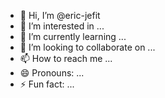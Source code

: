 - 👋 Hi, I’m @eric-jefit
- 👀 I’m interested in ...
- 🌱 I’m currently learning ...
- 💞️ I’m looking to collaborate on ...
- 📫 How to reach me ...
- 😄 Pronouns: ...
- ⚡ Fun fact: ...

<!---
eric-jefit/eric-jefit is a ✨ special ✨ repository because its `README.md` (this file) appears on your GitHub profile.
You can click the Preview link to take a look at your changes.
--->
